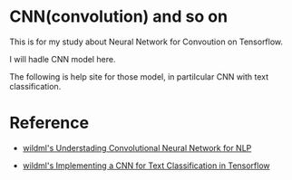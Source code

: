 # CNN(convolution) and so on

 This is for my study about Neural Network for Convoution on Tensorflow.
 
 I will hadle CNN model here. 

 The following is help site for those model, in partilcular CNN with text classification.

# Reference 

 - [wildml's Understading Convolutional Neural Network for NLP](http://www.wildml.com/2015/11/understanding-convolutional-neural-networks-for-nlp/)

 - [wildml's Implementing a CNN for Text Classification in Tensorflow](http://www.wildml.com/2015/12/implementing-a-cnn-for-text-classification-in-tensorflow/#more-452)

